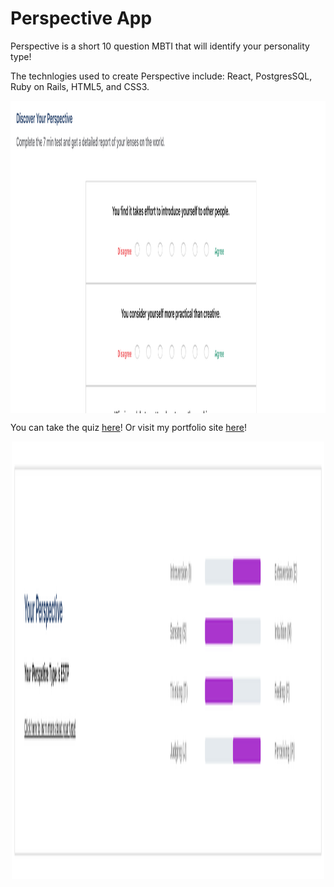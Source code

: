 # Perspective App
Perspective is a short 10 question MBTI that will identify your personality type!

The technlogies used to create Perspective include: React, PostgresSQL, Ruby on Rails, HTML5, and CSS3.

<p align="center">
<img src="./public/landing-page.png" width="700" height="500" align="middle"/>
</p>

You can take the quiz [here](https://perspective-shift.herokuapp.com)! Or visit my portfolio site [here](http://www.davidyoon.me/#home)!

<p align="center">
<img src="./public/result-page.png" width="500" height="700" align="middle"/>
</p>
